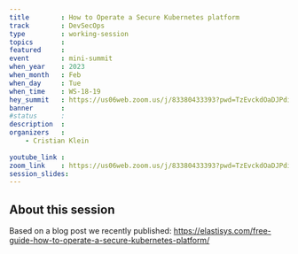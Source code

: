 ```yaml
---
title        : How to Operate a Secure Kubernetes platform
track        : DevSecOps
type         : working-session
topics       : 
featured     :
event        : mini-summit
when_year    : 2023
when_month   : Feb
when_day     : Tue
when_time    : WS-18-19
hey_summit   : https://us06web.zoom.us/j/83380433393?pwd=TzEvckdOaDJPdi9EUGEwSGJ2YXZ5UT09
banner       : 
#status      : 
description  :
organizers   :
    - Cristian Klein
       
youtube_link : 
zoom_link    : https://us06web.zoom.us/j/83380433393?pwd=TzEvckdOaDJPdi9EUGEwSGJ2YXZ5UT09
session_slides:
---
```




## About this session

 Based on a blog post we recently published: https://elastisys.com/free-guide-how-to-operate-a-secure-kubernetes-platform/

